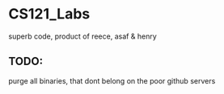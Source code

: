 # CS121_Labs
superb code, product of reece, asaf & henry

## TODO:
purge all binaries, that dont belong on the poor github servers
